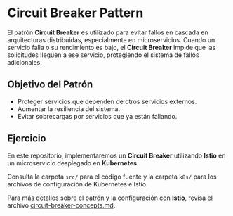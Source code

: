 # Circuit Breaker Pattern

El patrón **Circuit Breaker** es utilizado para evitar fallos en cascada en arquitecturas distribuidas, especialmente en microservicios. Cuando un servicio falla o su rendimiento es bajo, el **Circuit Breaker** impide que las solicitudes lleguen a ese servicio, protegiendo el sistema de fallos adicionales.

## Objetivo del Patrón

- Proteger servicios que dependen de otros servicios externos.
- Aumentar la resiliencia del sistema.
- Evitar sobrecargas por servicios que ya están fallando.

## Ejercicio

En este repositorio, implementaremos un **Circuit Breaker** utilizando **Istio** en un microservicio desplegado en **Kubernetes**.

Consulta la carpeta `src/` para el código fuente y la carpeta `k8s/` para los archivos de configuración de Kubernetes e Istio.

Para más detalles sobre el patrón y la configuración con **Istio**, revisa el archivo [circuit-breaker-concepts.md](./circuit-breaker-concepts.md).
